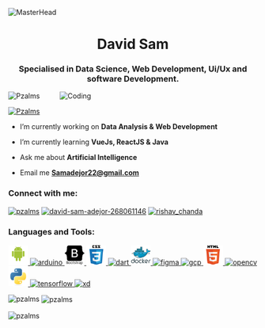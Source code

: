 ![MasterHead](https://storage.googleapis.com/gweb-cloudblog-publish/original_images/DataAnalytics.gif)

<h1 align="center">David Sam</h1>
<h3 align="center">Specialised in Data Science, Web Development, Ui/Ux and software Development.</h3>

<img align="right" alt="Coding" width="400" src="https://www.google.com/url?sa=i&url=https%3A%2F%2Ftenor.com%2Fsearch%2Fcoding-gifs&psig=AOvVaw0OlmhE1Xy5NuD65wwz6-4M&ust=1685136166835000&source=images&cd=vfe&ved=0CBEQjRxqFwoTCLiL58azkf8CFQAAAAAdAAAAABAJ">


<p align="left"> <img src="https://komarev.com/ghpvc/?username=pzalms&label=Profile%20views&color=0e75b6&style=flat" alt="Pzalms" /> </p>

<p align="left"> <a href="https://twitter.com/prodpzalm" target="blank"><img src="https://img.shields.io/twitter/follow/prodpzalm?logo=twitter&style=for-the-badge" alt="Pzalms" /></a> </p>

- I’m currently working on **Data Analysis & Web Development**

- I’m currently learning **VueJs, ReactJS & Java**

- Ask me about **Artificial Intelligence**

- Email me **Samadejor22@gmail.com**

<h3 align="left">Connect with me:</h3>
<p align="left">
<a href="https://twitter.com/prodpzalm" target="blank"><img align="center" src="https://raw.githubusercontent.com/rahuldkjain/github-profile-readme-generator/master/src/images/icons/Social/twitter.svg" alt="pzalms" height="30" width="40" /></a>
<a href="https://www.linkedin.com/in/david-sam-adejor-268061146/" target="blank"><img align="center" src="https://raw.githubusercontent.com/rahuldkjain/github-profile-readme-generator/master/src/images/icons/Social/linked-in-alt.svg" alt="david-sam-adejor-268061146" height="30" width="40" /></a>
<a href="https://instagram.com/prodpzalm" target="blank"><img align="center" src="https://raw.githubusercontent.com/rahuldkjain/github-profile-readme-generator/master/src/images/icons/Social/instagram.svg" alt="rishav_chanda" height="30" width="40" /></a>
</p>

<h3 align="left">Languages and Tools:</h3>
<p align="left"> <a href="https://developer.android.com" target="_blank" rel="noreferrer"> <img src="https://raw.githubusercontent.com/devicons/devicon/master/icons/android/android-original-wordmark.svg" alt="android" width="40" height="40"/> </a> <a href="https://www.arduino.cc/" target="_blank" rel="noreferrer"> <img src="https://cdn.worldvectorlogo.com/logos/arduino-1.svg" alt="arduino" width="40" height="40"/> </a> <a href="https://getbootstrap.com" target="_blank" rel="noreferrer"> <img src="https://raw.githubusercontent.com/devicons/devicon/master/icons/bootstrap/bootstrap-plain-wordmark.svg" alt="bootstrap" width="40" height="40"/> </a> <a href="https://www.w3schools.com/css/" target="_blank" rel="noreferrer"> <img src="https://raw.githubusercontent.com/devicons/devicon/master/icons/css3/css3-original-wordmark.svg" alt="css3" width="40" height="40"/> </a> <a href="https://dart.dev" target="_blank" rel="noreferrer"> <img src="https://www.vectorlogo.zone/logos/dartlang/dartlang-icon.svg" alt="dart" width="40" height="40"/> </a> <a href="https://www.docker.com/" target="_blank" rel="noreferrer"> <img src="https://raw.githubusercontent.com/devicons/devicon/master/icons/docker/docker-original-wordmark.svg" alt="docker" width="40" height="40"/> </a> <a href="https://www.figma.com/" target="_blank" rel="noreferrer"> <img src="https://www.vectorlogo.zone/logos/figma/figma-icon.svg" alt="figma" width="40" height="40"/> </a> <a href="https://cloud.google.com" target="_blank" rel="noreferrer"> <img src="https://www.vectorlogo.zone/logos/google_cloud/google_cloud-icon.svg" alt="gcp" width="40" height="40"/> </a> <a href="https://www.w3.org/html/" target="_blank" rel="noreferrer"> <img src="https://raw.githubusercontent.com/devicons/devicon/master/icons/html5/html5-original-wordmark.svg" alt="html5" width="40" height="40"/> <a href="https://opencv.org/" target="_blank" rel="noreferrer"> <img src="https://www.vectorlogo.zone/logos/opencv/opencv-icon.svg" alt="opencv" width="40" height="40"/> </a> <a href="https://www.python.org" target="_blank" rel="noreferrer"> <img src="https://raw.githubusercontent.com/devicons/devicon/master/icons/python/python-original.svg" alt="python" width="40" height="40"/> </a> <a href="https://www.tensorflow.org" target="_blank" rel="noreferrer"> <img src="https://www.vectorlogo.zone/logos/tensorflow/tensorflow-icon.svg" alt="tensorflow" width="40" height="40"/> </a> <a href="https://www.adobe.com/products/xd.html" target="_blank" rel="noreferrer"> <img src="https://cdn.worldvectorlogo.com/logos/adobe-xd.svg" alt="xd" width="40" height="40"/> </a> </p>


<p><img align="left" src="https://github-readme-stats.vercel.app/api/top-langs?username=pzalms&show_icons=true&locale=en&layout=compact&theme=tokyonight" alt="pzalms" /></p>


<p>&nbsp;<img align="center" src="https://github-readme-stats.vercel.app/api?username=pzalms&show_icons=true&locale=en&theme=tokyonight" alt="pzalms" /></p>

<p><img align="center" src="https://github-readme-streak-stats.herokuapp.com/?user=pzalms&&theme=tokyonight" alt="pzalms" /></p>
